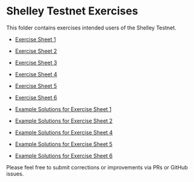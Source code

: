 # Shelley Testnet Exercises

This folder contains exercises intended users of the Shelley Testnet.

- [Exercise Sheet 1](pioneers-exercise-1.md)
- [Exercise Sheet 2](pioneers-exercise-2.md)
- [Exercise Sheet 3](pioneers-exercise-3.md)
- [Exercise Sheet 4](pioneers-exercise-4.md)
- [Exercise Sheet 5](pioneers-exercise-5.md)
- [Exercise Sheet 6](pioneers-exercise-6.md)

- [Example Solutions for Exercise Sheet 1](solutions/pioneers-exercise-1-solutions.md)
- [Example Solutions for Exercise Sheet 2](solutions/pioneers-exercise-2-solutions.md)
- [Example Solutions for Exercise Sheet 4](solutions/pioneers-exercise-4-solutions.md)
- [Example Solutions for Exercise Sheet 5](solutions/pioneers-exercise-5-solutions.md)
- [Example Solutions for Exercise Sheet 6](solutions/pioneers-exercise-6-solutions.md)

Please feel free to submit corrections or improvements via PRs or GitHub issues.
